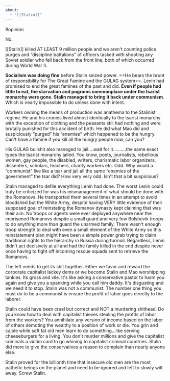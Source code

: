 ```yaml
---
about:
  - "[[Stalin]]"
---
```

#opinion

No. 

[[Stalin]] killed AT LEAST 9 million people and we aren't counting police purges and “discipline battalions" of officers tasked with shooting any Soviet soldier who fell back from the front line, both of which occurred during World War II.

**Socialism was doing fine** before Stalin seized power. ==He bears the brunt of responsibility for The Great Famine and the GULAG system==. 
Lenin had promised to end the great famines of the past and did. **Even if people had little to eat, the starvation and pogroms commonplace under the tsarist monarchy were gone**. 
**Stalin managed to bring it back under communism**. Which is nearly impossible to do unless done with intent.

Workers owning the means of production was anathema to the Stalinist regime. He and his cronies lived almost identically to the tsarist monarchy with the exception of clothing and the peasants still had nothing and were brutally punished for this accident of birth. He did what Mao did and suspiciously “purged" his “enemies" which happened to be the hungry. Can't have a famine if you kill all the hungry people now, can you?

His GULAG bullshit also managed to jail….wait for it……….the same exact types the tsarist monarchy jailed. You know, poets, journalists, rebellious women, gay people, the disabled, writers, charismatic labor organizers, dissenters, scholars, teachers, charity workers etc. Odd. Why would a “communist" live like a tsar and jail all the same “enemies of the government” the tsar did? How very very odd. Isn't that a bit suspicious?

Stalin managed to defile everything Lenin had done. The worst Lenin could truly be criticized for was his mismanagement of what should be done with the Romanovs. He transported them several times in an attempt to avoid bloodshed but the White Army, despite having VERY little evidence of their supposed goal of reinstating the Romanov dynasty kept claiming that was their aim. No troops or agents were ever deployed anywhere near the imprisoned Romanovs despite a small guard and very few Bolshevik troops to do anything more than guard the unarmed family. There wasn't enough troop strength to deal with even a small element of the White Army so this reinstatement plan might have been a simple power grab trying to claim traditional rights to the hierarchy in Russia during turmoil. Regardless, Lenin didn't act decisively at all and had the family killed in the end despite never once having to fight off incoming rescue squads sent to retrieve the Romanovs.

The left needs to get its shit together. Either we favor and reward the corporate capitalist lackey dems or we become Stalin and Mao worshipping tankies. Its gross and vile. It's like asking a conservative pastor to harm you again and give you a spanking while you call him daddy. It's disgusting and we need it to stop. Stalin was not a communist. The number one thing you must do to be a communist is ensure the profit of labor goes directly to the laborer.

Stalin could have been cruel but correct and NOT a murdering shithead. Do you know how to deal with capitalist thieves stealing the profits of labor from the workers? You annihilate any version of income based on the labor of others demoting the wealthy to a position of work or die. You grin and cajole while soft fat old men learn to do something…like serving cheeseburgers for a living. You don't murder millions and give the capitalist criminals a victim card to go whining to capitalist criminal countries. Stalin did more to give the conservatives a reason to complain than nearly anyone else.

Stalin proved for the billionth time that insecure old men are the most pathetic beings on the planet and need to be ignored and left to slowly wilt away. Screw Stalin.